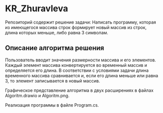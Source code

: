 # KR_Zhuravleva
Репозиторий содержит решение задачи: Написать программу, которая из имеющегося массива строк формирует новый массив из строк, длина которых меньше, либо равна 3 символам.

## Описание алгоритма решения
Пользователь вводит значения размерности массива и его элементов. Каждый элемент массива конвертируется во временный массив и определяется его длина. 
В соответствии с условиями задачи длина временного массива сравнивается и, если его длина меньше или равна 3, то элемент записывается в новый массив. 

Графическое представление алгоритма в двух расширениях в файлах Algoritm.drawio и Algoritm.png. 

Реализация программы в файле Program.cs.
